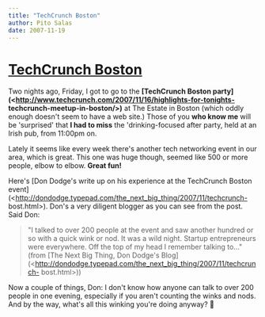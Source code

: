 ```yaml
---
title: "TechCrunch Boston"
author: Pito Salas
date: 2007-11-19
---
```

# [TechCrunch Boston](None)




Two nights ago, Friday, I got to go to the **[TechCrunch Boston
party](<http://www.techcrunch.com/2007/11/16/highlights-for-tonights-
techcrunch-meetup-in-boston/>)** at The Estate in Boston (which oddly enough
doesn't seem to have a web site.) Those of you **who know me** will be
'surprised' that **I had to miss** the 'drinking-focused after party, held at
an Irish pub, from 11:00pm on.

Lately it seems like every week there's another tech networking event in our
area, which is great. This one was huge though, seemed like 500 or more
people, elbow to elbow. **Great fun!**

Here's [Don Dodge's write up on his experience at the TechCrunch Boston
event](<http://dondodge.typepad.com/the_next_big_thing/2007/11/techcrunch-
bost.html>). Don's a very diligent blogger as you can see from the post. Said
Don:

> "I talked to over 200 people at the event and saw another hundred or so with
> a quick wink or nod. It was a wild night. Startup entrepreneurs were
> everywhere. Off the top of my head I remember talking to…" (from [The Next
> Big Thing, Don Dodge's
> Blog](<http://dondodge.typepad.com/the_next_big_thing/2007/11/techcrunch-
> bost.html>))

Now a couple of things, Don: I don't know how anyone can talk to over 200
people in one evening, especially if you aren't counting the winks and nods.
And by the way, what's all this winking you're doing anyway? 🙂


